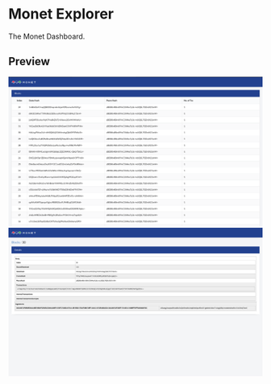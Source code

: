 # Monet Explorer

The Monet Dashboard.

## Preview

<img  alt="Blocks" src="./assets/blocks.png" title="Blocks Page"/>
<img  alt="Block" src="./assets/block.png" title="Block Page"/>
